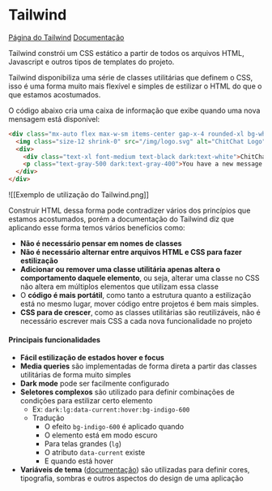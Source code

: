 # Tailwind

[Página do Tailwind](https://tailwindcss.com/)
[Documentação](https://tailwindcss.com/docs/installation/using-vite)

Tailwind constrói um CSS estático a partir de todos os arquivos HTML, Javascript e outros tipos de templates do projeto.

Tailwind disponibiliza uma série de classes utilitárias que definem o CSS, isso é uma forma muito mais flexível e simples de estilizar o HTML do que o que estamos acostumados.

O código abaixo cria uma caixa de informação que exibe quando uma nova mensagem está disponível:

```html
<div class="mx-auto flex max-w-sm items-center gap-x-4 rounded-xl bg-white p-6 shadow-lg outline outline-black/5 dark:bg-slate-800 dark:shadow-none dark:-outline-offset-1 dark:outline-white/10">
  <img class="size-12 shrink-0" src="/img/logo.svg" alt="ChitChat Logo" />
  <div>
    <div class="text-xl font-medium text-black dark:text-white">ChitChat</div>
    <p class="text-gray-500 dark:text-gray-400">You have a new message!</p>
  </div>
</div>
```

![[Exemplo de utilização do Tailwind.png]]

Construir HTML dessa forma pode contradizer vários dos princípios que estamos acostumados, porém a documentação do Tailwind diz que aplicando esse forma temos vários benefícios como:

- **Não é necessário pensar em nomes de classes**
- **Não é necessário alternar entre arquivos HTML e CSS para fazer estilização**
- **Adicionar ou remover uma classe utilitária apenas altera o comportamento daquele elemento**, ou seja, alterar uma classe no CSS não altera em múltiplos elementos que utilizam essa classe
- O **código é mais portátil**, como tanto a estrutura quanto a estilização está no mesmo lugar, mover código entre projetos é bem mais simples.
- **CSS para de crescer**, como as classes utilitárias são reutilizáveis, não é necessário escrever mais CSS a cada nova funcionalidade no projeto

#### Principais funcionalidades

- **Fácil estilização de estados hover e focus** 
- **Media queries** são implementadas de forma direta a partir das classes utilitárias de forma muito simples
- **Dark mode** pode ser facilmente configurado
- **Seletores complexos** são utilizado para definir combinações de condições para estilizar certo elemento
	- Ex: `dark:lg:data-current:hover:bg-indigo-600`
	 - Tradução
		 - O efeito `bg-indigo-600` é aplicado quando
		 - O elemento está em modo escuro
		 - Para telas grandes (`lg`)
		 - O atributo `data-current` existe
		 - E quando está hover
- **Variáveis de tema** ([documentação](https://tailwindcss.com/docs/theme)) são utilizadas para definir cores, tipografia, sombras e outros aspectos do design de uma aplicação